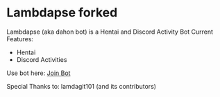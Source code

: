# Lambdapse forked
Lambdapse (aka dahon bot) is a Hentai and Discord Activity Bot
Current Features:
- Hentai
- Discord Activities

Use bot here: [Join Bot](https://discord.com/oauth2/authorize?client_id=873901164079480862&scope=bot+applications.commands&permissions=139590069313)

Special Thanks to:
lamdagit101 (and its contributors)
